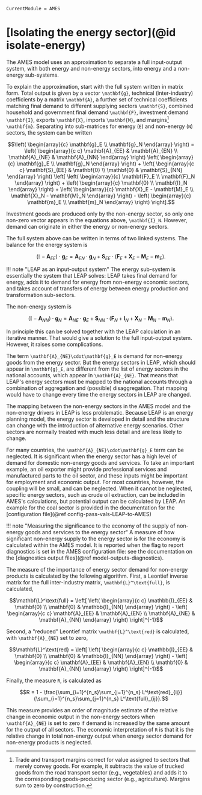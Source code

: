 ```@meta
CurrentModule = AMES
```

# [Isolating the energy sector](@id isolate-energy)
The AMES model uses an approximation to separate a full input-output system, with both energy and non-energy sectors, into energy and a non-energy sub-systems.

To explain the approximation, start with the full system written in matrix form. Total output is given by a vector ``\mathbf{g}``, technical (inter-industry) coefficients by a matrix ``\mathbf{A}``, a further set of technical coefficients matching final demand to different supplying sectors ``\mathbf{S}``, combined household and government final demand ``\mathbf{F}``, investment demand ``\mathbf{I}``, exports ``\mathbf{X}``, imports ``\mathbf{M}``, and margins[^1] ``\mathbf{m}``. Separating into sub-matrices for energy (``E``) and non-energy (``N``) sectors, the system can be written
```math
\left(
    \begin{array}{c}
        \mathbf{g}_E \\
        \mathbf{g}_N
    \end{array}
\right)
=
\left(
    \begin{array}{c c}
        \mathbf{A}_{EE} & \mathbf{A}_{EN} \\
        \mathbf{A}_{NE} & \mathbf{A}_{NN}
    \end{array}
\right)
\left(
    \begin{array}{c}
        \mathbf{g}_E \\
        \mathbf{g}_N
    \end{array}
\right)
+
\left(
    \begin{array}{c c}
        \mathbf{S}_{EE} & \mathbf{0} \\
        \mathbf{0} & \mathbf{S}_{NN}
    \end{array}
\right)
\left[
    \left(
        \begin{array}{c}
            \mathbf{F}_E \\
            \mathbf{F}_N
        \end{array}
    \right)
    +
    \left(
        \begin{array}{c}
            \mathbf{0} \\
            \mathbf{I}_N
        \end{array}
    \right)
    +
    \left(
        \begin{array}{c}
            \mathbf{X}_E - \mathbf{M}_E \\
            \mathbf{X}_N - \mathbf{M}_N
        \end{array}
    \right)
    -
    \left(
        \begin{array}{c}
            \mathbf{m}_E \\
            \mathbf{m}_N
        \end{array}
    \right)
\right].
```
Investment goods are produced only by the non-energy sector, so only one non-zero vector appears in the equations above, ``\mathbf{I}_N``. However, demand can originate in either the energy or non-energy sectors.

The full system above can be written in terms of two linked systems. The balance for the energy system is
```math
\left(\mathbb{I} - \mathbf{A}_{EE}\right)\cdot\mathbf{g}_E = \mathbf{A}_{EN}\cdot\mathbf{g}_N +
    \mathbf{S}_{EE}\cdot\left(\mathbf{F}_E + \mathbf{X}_E - \mathbf{M}_E - \mathbf{m}_E\right).
```

!!! note "LEAP as an input-output system"
    The energy sub-system is essentially the system that LEAP solves: LEAP takes final demand for energy, adds it to demand for energy from non-energy economic sectors, and takes account of transfers of energy between energy production and transformation sub-sectors.

The non-energy system is
```math
\left(\mathbb{I} - \mathbf{A}_{NN}\right)\cdot\mathbf{g}_N = \mathbf{A}_{NE}\cdot\mathbf{g}_E +
    \mathbf{S}_{NN}\cdot\left(\mathbf{F}_N + \mathbf{I}_N + \mathbf{X}_N - \mathbf{M}_N - \mathbf{m}_N\right).
```
In principle this can be solved together with the LEAP calculation in an iterative manner. That would give a solution to the full input-output system. However, it raises some complications.

The term ``\mathbf{A}_{NE}\cdot\mathbf{g}_E`` is demand for non-energy goods from the energy sector. But the energy sectors in LEAP, which should appear in ``\mathbf{g}_E``, are different from the list of energy sectors in the national accounts, which appear in ``\mathbf{A}_{NE}``. That means that LEAP's energy sectors must be mapped to the national accounts through a combination of aggregation and (possible) disaggregation. That mapping would have to change every time the energy sectors in LEAP are changed.

The mapping between the non-energy sectors in the AMES model and the non-energy drivers in LEAP is less problematic. Because LEAP is an energy planning model, the energy sector is developed in detail and the structure can change with the introduction of alternative energy scenarios. Other sectors are normally treated with much less detail and are less likely to change.

For many countries, the ``\mathbf{A}_{NE}\cdot\mathbf{g}_E`` term can be neglected. It is significant when the energy sector has a high level of demand for domestic non-energy goods and services. To take an important example, an oil exporter might provide professional services and manufactured parts to the oil sector, and these inputs might be important for employment and economic output. For most countries, however, the coupling will be small, and can be neglected. When it cannot be neglected, specific energy sectors, such as crude oil extraction, can be included in AMES's calculations, but potential output can be calculated by LEAP. An example for the coal sector is provided in the documentation for the [configuration file](@ref config-pass-vals-LEAP-to-AMES)

!!! note "Measuring the significance to the economy of the supply of non-energy goods and services to the energy sector"
    A measure of how significant non-energy supply to the energy sector is for the economy is calculated within the AMES model. It is reported when the flag to report diagnostics is set in the AMES configuration file: see the documentation on the [diagnostics output files](@ref model-outputs-diagnostics).

The measure of the importance of energy sector demand for non-energy products is calculated by the following algorithm. First, a Leontief inverse matrix for the full inter-industry matrix, ``\mathbf{L}^\text{full}``, is calculated,
```math
\mathbf{L}^\text{full} = \left[
    \left(
        \begin{array}{c c}
            \mathbb{I}_{EE} & \mathbf{0} \\
            \mathbf{0} & \mathbb{I}_{NN}
        \end{array}
    \right)
    -
    \left(
        \begin{array}{c c}
            \mathbf{A}_{EE} & \mathbf{A}_{EN} \\
            \mathbf{A}_{NE} & \mathbf{A}_{NN}
        \end{array}
    \right)
\right]^{-1}
```
Second, a "reduced" Leontief matrix ``\mathbf{L}^\text{red}`` is calculated, with ``\mathbf{A}_{NE}`` set to zero,
```math
\mathbf{L}^\text{red} = \left[
    \left(
        \begin{array}{c c}
            \mathbb{I}_{EE} & \mathbf{0} \\
            \mathbf{0} & \mathbb{I}_{NN}
        \end{array}
    \right)
    -
    \left(
        \begin{array}{c c}
            \mathbf{A}_{EE} & \mathbf{A}_{EN} \\
            \mathbf{0} & \mathbf{A}_{NN}
        \end{array}
    \right)
\right]^{-1}
```
Finally, the measure ``R``, is calculated as
```math
R = 1 - \frac{\sum_{i=1}^{n_s}\sum_{j=1}^{n_s} L^\text{red}_{ij}}{\sum_{i=1}^{n_s}\sum_{j=1}^{n_s} L^\text{full}_{ij}}.
```
This measure provides an order of magnitude estimate of the relative change in economic output in the non-energy sectors when ``\mathbf{A}_{NE}`` is set to zero if demand is increased by the same amount for the output of all sectors. The economic interpretation of ``R`` is that it is the relative change in total non-energy output when energy sector demand for non-energy products is neglected.

[^1]: Trade and transport margins correct for value assigned to sectors that merely convey goods. For example, it subtracts the value of trucked goods from the road transport sector (e.g., vegetables) and adds it to the corresponding goods-producing sector (e.g., agriculture). Margins sum to zero by construction.